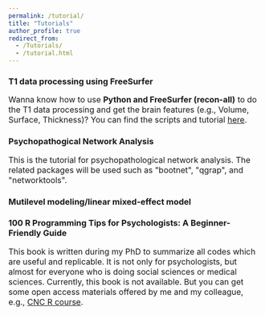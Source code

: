 ```yaml
---
permalink: /tutorial/
title: "Tutorials"
author_profile: true
redirect_from: 
  - /Tutorials/
  - /tutorial.html
---
```


### T1 data processing using FreeSurfer
<font size="3"> Wanna know how to use **Python and FreeSurfer (recon-all)** to do the T1 data processing and get the brain features (e.g., Volume, Surface, Thickness)? You can find the scripts and tutorial [here](https://github.com/lanzhou-psy/freesurfer_T1_processing).</font>

### Psychopathogical Network Analysis
<font size="3">This is the tutorial for psychopathological network analysis. The related packages will be used such as "bootnet", "qgrap", and "networktools".</font>

### Mutilevel modeling/linear mixed-effect model


### 100 R Programming Tips for Psychologists: A Beginner-Friendly Guide
<font size="3">This book is written during my PhD to summarize all codes which are useful and replicable. It is not only for psychologists, but almost for everyone who is doing social sciences or medical sciences. Currently, this book is not available. But you can get some open access materials offered by me and my colleague, e.g., [CNC R course](https://github.com/lanzhou-psy/CNC-R_course/tree/main). </font>


